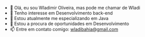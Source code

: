 - 👋 Olá, eu sou Wladimir Oliveira, mas pode me chamar de Wladi
- 👀 Tenho interesse em Desenvolvimento back-end
- 🌱 Estou atualmente me especializando em Java
- 💞️ Estou a procura de oportunidades em Desenvolvimento
- 📫 Entre em contato comigo: wladibahia@gmail.com

